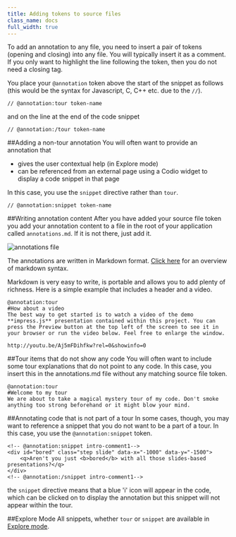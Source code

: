 ```yaml
---
title: Adding tokens to source files
class_name: docs
full_width: true
---
```


To add an annotation to any file, you need to insert a pair of tokens (opening and closing) into any file. You will typically insert it as a comment. If you only want to highlight the line following the token, then you do not need a closing tag.

You place your `@annotation` token above the start of the snippet as follows (this would be the syntax for Javascript, C, C++ etc. due to the `//`).

	// @annotation:tour token-name

and on the line at the end of the code snippet

	// @annotation:/tour token-name

##Adding a non-tour annotation
You will often want to provide an annotation that 

- gives the user contextual help (in Explore mode)
- can be referenced from an external page using a Codio widget to display a code snippet in that page

In this case, you use the `snippet` directive rather than `tour`.

	// @annotation:snippet token-name

##Writing annotation content
After you have added your source file token you add your annotation content to a file in the root of your application called `annotations.md`. If it is not there, just add it.

![annotations file](/img/docs/ca-annotations-file.png)

The annotations are written in Markdown format. [Click here](/docs/annotations/md-overview) for an overview of markdown syntax.

Markdown is very easy to write, is portable and allows you to add plenty of richness. Here is a simple example that includes a header and a video.

	@annotation:tour
	#How about a video
	The best way to get started is to watch a video of the demo **impress.js** presentation contained within this project. You can press the Preview button at the top left of the screen to see it in your browser or run the video below. Feel free to enlarge the window.

	http://youtu.be/Aj5mFDihfkw?rel=0&showinfo=0

##Tour items that do not show any code
You will often want to include some tour explanations that do not point to any code. In this case, you insert this in the annotations.md file without any matching source file token.

	@annotation:tour
	#Welcome to my tour
	We are about to take a magical mystery tour of my code. Don't smoke anything too strong beforehand or it might blow your mind.


##Annotating code that is not part of a tour
In some cases, though, you may want to reference a snippet that you do not want to be a part of a tour. In this case, you use the `@annotation:snippet` token. 

	<!-- @annotation:snippet intro-comment1-->
	<div id="bored" class="step slide" data-x="-1000" data-y="-1500">
	    <q>Aren't you just <b>bored</b> with all those slides-based presentations?</q>
	</div>
	<!-- @annotation:/snippet intro-comment1-->    

the `snippet` directive means that a blue 'i' icon will appear in the code, which can be clicked on to display the annotation but this snippet will not appear within the tour.

##Explore Mode
All snippets, whether `tour` or `snippet` are available in [Explore mode](/docs/annotations/explore). 


